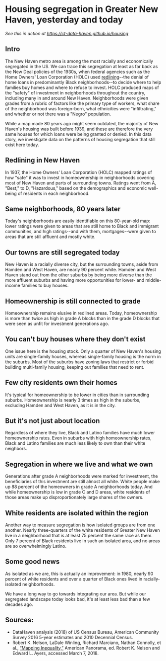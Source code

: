 # Housing segregation in Greater New Haven, yesterday and today

*See this in action at https://ct-data-haven.github.io/housing*

## Intro

The New Haven metro area is among the most racially and economically segregated
in the US. We can trace this segregation at least as far back as the New Deal
policies of the 1930s, when federal agencies such as the Home Owners' Loan
Corporation (HOLC) used
[redlining](http://www.investopedia.com/terms/r/redlining.asp)--the denial of
home loans in predominantly Black neighborhoods--to decide where to help
families buy homes and where to refuse to invest. HOLC produced maps of the
"safety" of investment in neighborhoods throughout the country, including many
in and around New Haven. Neighborhoods were given grades from a rubric of
factors like the primary type of workers, what share of the neighborhood was
foreign-born, what ethnicities were "infiltrating," and whether or not there was
a "Negro" population.

While a map made 80 years ago might seem outdated, the majority of New Haven's
housing was built before 1939, and these are therefore the very same houses for
which loans were being granted or denied. In this data story, we investigate
data on the patterns of housing segregation that still exist here today.

## Redlining in New Haven

In 1937, the Home Owners' Loan Corporation (HOLC) mapped ratings of
how "safe" it was to invest in homeownership in neighborhoods
covering most of New Haven and parts of surrounding towns. Ratings
went from A, "Best," to D, "Hazardous," based on the demographics
and economic well-being of residents in each neighborhood.

## Same neighborhoods, 80 years later

Today's neighborhoods are easily identifiable on this 80-year-old
map: lower ratings were given to areas that are still home to Black
and immigrant communities, and high ratings--and with them,
mortgages--were given to areas that are still affluent and mostly
white.

## Our towns are still segregated today

New Haven is a racially diverse city, but the surrounding towns, aside from
Hamden and West Haven, are nearly 90 percent white. Hamden and West Haven stand
out from the other suburbs by being more diverse than the more affluent suburbs
and having more opportunities for lower- and middle-income families to buy
houses.

## Homeownership is still connected to grade

Homeownership remains elusive in redlined areas. Today, homeownership is more
than twice as high in grade A blocks than in the grade D blocks that were seen
as unfit for investment generations ago.

## You can't buy houses where they don't exist

One issue here is the housing stock. Only a quarter of New Haven's housing units
are single-family houses, whereas single-family housing is the norm in the
suburbs. Most of the suburbs have zoning laws that restrict or forbid building
multi-family housing, keeping out families that need to rent.

## Few city residents own their homes

It's typical for homeownership to be lower in cities than in surrounding
suburbs. Homeownership is nearly 3 times as high in the suburbs, excluding
Hamden and West Haven, as it is in the city.

## But it's not just about location

Regardless of where they live, Black and Latino families have much lower
homeownership rates. Even in suburbs with high homeownership rates, Black and
Latino families are much less likely to own than their white neighbors.

## Segregation in where we live and what we own

Generations after grade A neighborhoods were marked for investment, the
beneficiaries of this investment are still almost all white. White people make
up 88 percent of the homeowners in grade A neighborhoods today. And while
homeownership is low in grade C and D areas, white residents of those areas make
up disproportionately large shares of the owners.

## White residents are isolated within the region

Another way to measure segregation is how isolated groups are from one another.
Nearly three-quarters of the white residents of Greater New Haven live in a
neighborhood that is at least 75 percent the same race as them. Only 7 percent
of Black residents live in such an isolated area, and no areas are so
overwhelmingly Latino.

## Some good news

As isolated as we are, this is actually an improvement: in 1980, nearly 90
percent of white residents and over a quarter of Black ones lived in
racially-isolated neighborhoods.

We have a long way to go towards integrating our area. But while our segregated
landscape today looks bad, it's at least less bad than a few decades ago.

## Sources:

* DataHaven analysis (2018) of US Census Bureau, American Community Survey 2016 5-year estimates and 2010 Decennial Census.
* Robert K. Nelson, LaDale Winling, Richard Marciano, Nathan Connolly, et al., <a href="https://dsl.richmond.edu/panorama/redlining/#loc=11/41.3030/-72.9225&opacity=0.8&city=new-haven-ct">“Mapping Inequality,”</a> American Panorama, ed. Robert K. Nelson and Edward L. Ayers, accessed March 7, 2018.
